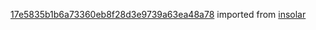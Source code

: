 [17e5835b1b6a73360eb8f28d3e9739a63ea48a78](https://github.com/insolar/insolar/commit/17e5835b1b6a73360eb8f28d3e9739a63ea48a78) imported from [insolar](https://github.com/insolar/insolar)
